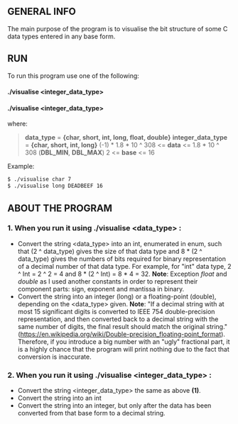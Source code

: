 ## GENERAL INFO
  The main purpose of the program is to visualise the bit structure of some C data types entered in any base form.

## RUN
  To run this program use one of the following:
  #### ./visualise <integer_data_type> <data>
  #### ./visualise <integer_data_type> <data> <base>
  where:
  > **data_type**         = **{char, short, int, long, float, double}**
  > **integer_data_type** = **{char, short, int, long}**
  > (-1) * 1.8 * 10 ^ 308 <= **data** <= 1.8 * 10 ^ 308 (**DBL_MIN**, **DBL_MAX**)
  > 2 <= **base** <= 16

  Example:
  ```sh
  $ ./visualise char 7
  $ ./visualise long DEADBEEF 16
  ```

## ABOUT THE PROGRAM
### 1. When you run it using ./visualise <data_type> <data>:
- Convert the string <data_type> into an int, enumerated in enum, such that (2 ^ data_type) gives the size of that data type and 8 * (2 ^ data_type) gives the numbers of bits required for binary representation of a decimal number of that data type. For example, for "int" data type, 2 ^ Int = 2 ^ 2 = 4 and 8 * (2 ^ Int) = 8 * 4 = 32.
**Note**: Exception *float* and *double* as I used another constants in order to represent their component parts: sign, exponent and mantissa in binary.
- Convert the string <data> into an integer (long) or a floating-point (double), depending on the <data_type> given.
**Note**: "If a decimal string with at most 15 significant digits is converted to IEEE 754 double-precision representation,
and then converted back to a decimal string with the same number of digits, the final result should match the original string." (https://en.wikipedia.org/wiki/Double-precision_floating-point_format). Therefore, if you introduce a big number with an "ugly" fractional part, it is a highly chance that the program will print nothing due to the fact that conversion is inaccurate.

### 2. When you run it using ./visualise <integer_data_type> <data> <base>:
- Convert the string <integer_data_type> the same as above **(1)**.
- Convert the string <base> into an int
- Convert the string <data> into an integer, but only after the data has been converted from that base form to a decimal string.
